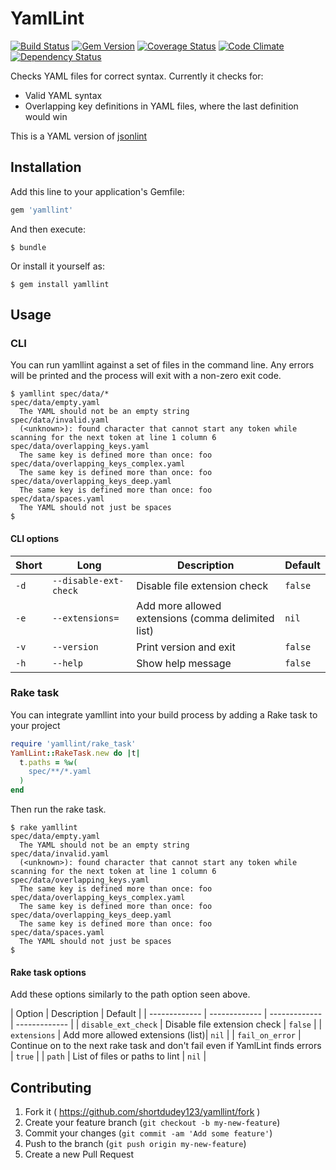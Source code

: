# YamlLint

[![Build Status](https://travis-ci.org/shortdudey123/yamllint.svg?branch=master)](https://travis-ci.org/shortdudey123/yamllint)
[![Gem Version](http://img.shields.io/gem/v/yamllint.svg)](https://rubygems.org/gems/yamllint)
[![Coverage Status](https://img.shields.io/coveralls/shortdudey123/yamllint/master.svg)](https://coveralls.io/r/shortdudey123/yamllint?branch=master)
[![Code Climate](https://codeclimate.com/github/shortdudey123/yamllint/badges/gpa.svg)](https://codeclimate.com/github/shortdudey123/yamllint)
[![Dependency Status](https://img.shields.io/gemnasium/shortdudey123/yamllint.svg)](https://gemnasium.com/shortdudey123/yamllint)

Checks YAML files for correct syntax.  Currently it checks for:

 * Valid YAML syntax
 * Overlapping key definitions in YAML files, where the last definition would win

This is a YAML version of [jsonlint](https://github.com/dougbarth/jsonlint)

## Installation

Add this line to your application's Gemfile:

```ruby
gem 'yamllint'
```

And then execute:

    $ bundle

Or install it yourself as:

    $ gem install yamllint

## Usage

### CLI

You can run yamllint against a set of files in the command line. Any errors will be printed and the process will exit with a non-zero exit code.

```
$ yamllint spec/data/*
spec/data/empty.yaml
  The YAML should not be an empty string
spec/data/invalid.yaml
  (<unknown>): found character that cannot start any token while scanning for the next token at line 1 column 6
spec/data/overlapping_keys.yaml
  The same key is defined more than once: foo
spec/data/overlapping_keys_complex.yaml
  The same key is defined more than once: foo
spec/data/overlapping_keys_deep.yaml
  The same key is defined more than once: foo
spec/data/spaces.yaml
  The YAML should not just be spaces
$
```

#### CLI options

| Short | Long | Description | Default |
| ------------- | ------------- | ------------- | ------------- |
| `-d` | `--disable-ext-check` | Disable file extension check | `false` |
| `-e` | `--extensions=` | Add more allowed extensions (comma delimited list) | `nil` |
| `-v` | `--version` | Print version and exit | `false` |
| `-h` | `--help` | Show help message | `false` |

### Rake task

You can integrate yamllint into your build process by adding a Rake task to your project

```ruby
require 'yamllint/rake_task'
YamlLint::RakeTask.new do |t|
  t.paths = %w(
    spec/**/*.yaml
  )
end
```

Then run the rake task.

```
$ rake yamllint
spec/data/empty.yaml
  The YAML should not be an empty string
spec/data/invalid.yaml
  (<unknown>): found character that cannot start any token while scanning for the next token at line 1 column 6
spec/data/overlapping_keys.yaml
  The same key is defined more than once: foo
spec/data/overlapping_keys_complex.yaml
  The same key is defined more than once: foo
spec/data/overlapping_keys_deep.yaml
  The same key is defined more than once: foo
spec/data/spaces.yaml
  The YAML should not just be spaces
$
```

#### Rake task options

Add these options similarly to the path option seen above.

| Option | Description | Default |
| ------------- | ------------- | ------------- | ------------- |
| `disable_ext_check` | Disable file extension check | `false` |
| `extensions` | Add more allowed extensions (list)| `nil` |
| `fail_on_error` | Continue on to the next rake task and don't fail even if YamlLint finds errors | `true` |
| `path` | List of files or paths to lint | `nil` |

## Contributing

1. Fork it ( https://github.com/shortdudey123/yamllint/fork )
2. Create your feature branch (`git checkout -b my-new-feature`)
3. Commit your changes (`git commit -am 'Add some feature'`)
4. Push to the branch (`git push origin my-new-feature`)
5. Create a new Pull Request
